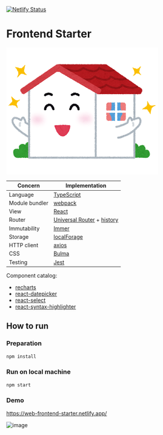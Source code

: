 [![Netlify Status](https://api.netlify.com/api/v1/badges/4cf1e9a1-0787-439c-bcb6-0302a9e39a83/deploy-status)](https://app.netlify.com/sites/web-frontend-starter/deploys)
# Frontend Starter

<img src="https://github.com/wtetsu/frontend-starter/blob/master/static/img/home.png" title="Mouse Dictionary" width="400" height="334">

| Concern        | Implementation                                                                                                         |
| -------------- | ---------------------------------------------------------------------------------------------------------------------- |
| Language       | [TypeScript](https://www.typescriptlang.org/)                                                                          |
| Module bundler | [webpack](https://webpack.js.org/)                                                                                     |
| View           | [React](https://reactjs.org/)                                                                                          |
| Router         | [Universal Router](https://github.com/kriasoft/universal-router) + [history](https://github.com/ReactTraining/history) |
| Immutability   | [Immer](https://github.com/immerjs/immer)                                                                              |
| Storage        | [localForage](https://github.com/localForage/localForage)                                                              |
| HTTP client    | [axios](https://github.com/axios/axios)                                                                                |
| CSS            | [Bulma](https://bulma.io/)                                                                                             |
| Testing        | [Jest](https://jestjs.io/)                                                                                             |

Component catalog:

- [recharts](https://recharts.org/)
- [react-datepicker](https://reactdatepicker.com/)
- [react-select](https://react-select.com/)
- [react-syntax-highlighter](https://github.com/conorhastings/react-syntax-highlighter)

## How to run

### Preparation

```
npm install
```

### Run on local machine

```
npm start
```

### Demo

https://web-frontend-starter.netlify.app/

![image](https://user-images.githubusercontent.com/515948/86513257-9fb8dc00-be43-11ea-947e-adffc9072d85.png)
